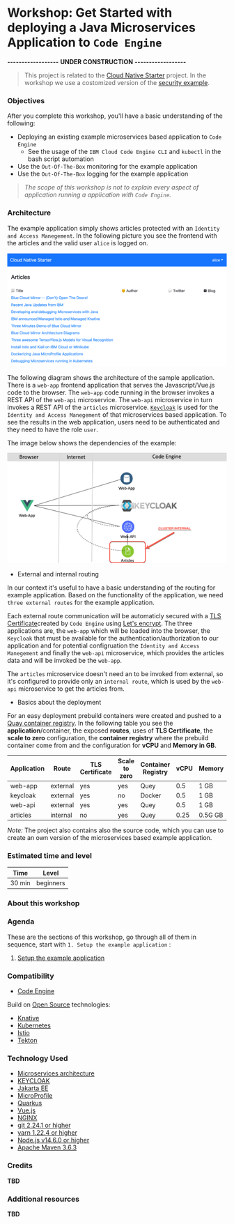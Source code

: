 # Workshop: Get Started with deploying a Java Microservices Application to `Code Engine`

**------------------**
**UNDER CONSTRUCTION**
**------------------**

> This project is related to the [Cloud Native Starter](https://github.com/ibm/cloud-native-starter) project. In the workshop we use a costomized version of the [security example](https://github.com/IBM/cloud-native-starter/blob/master/security/README.md). 

### Objectives

After you complete this workshop, you'll have a basic understanding of the following:

* Deploying an existing example microservices based application to `Code Engine`
    * See the usage of the `IBM Cloud Code Engine CLI` and `kubectl` in the bash script automation
* Use the `Out-Of-The-Box` monitoring for the example application
* Use the `Out-Of-The-Box` logging for the example application

> _The scope of this workshop is not to explain every aspect of application running a application with `Code Engine`._

### Architecture

The example application simply shows articles protected with an `Identity and Access Manegement`.
In the following picture you see the frontend with the articles and the valid user `alice` is logged on.

![](images/cns-ce-example-application-00.png)

The following diagram shows the architecture of the sample application. There is a `web-app` frontend application that serves the Javascript/Vue.js code to the browser. The `web-app` code running in the browser invokes a REST API of the `web-api` microservice. The `web-api` microservice in turn invokes a REST API of the `articles` microservice. [`Keycloak`](https://www.keycloak.org/) is used for the `Identity and Access Manegement` of that microservices based application. To see the results in the web application, users need to be authenticated and they need to have the role `user`.

The image below shows the dependencies of the example:

![](images/cns-ce-architecture.png)

* External and internal routing

In our context it's useful to have a basic understanding of the routing for example application. Based on the functionality of the application, we need `three external routes` for the example application.

Each external route communication will be automaticly secured with a [TLS Certificate](https://en.wikipedia.org/wiki/Transport_Layer_Security)created by `Code Engine` using [Let's encrypt](https://letsencrypt.org/). The three applications are, the `web-app` which will be loaded into the browser, the `Keycloak` that must be available for the authentication/authorization to our application and for potential configruation the `Identity and Access Manegement` and finally the `web-api` microservice, which provides the articles data and will be invoked be the `web-app`.

The `articles` microservice doesn't need an to be invoked from external, so it's configured to provide only an `internal route`, which is used by the  `web-api` microservice to get the articles from.

* Basics about the deployment

For an easy deployment prebuild containers were created and pushed to a [Quay container registry](https://quay.io/user/tsuedbroecker).
In the following table you see the **application**/container, the exposed **routes**, uses of **TLS Certificate**, the **scale to zero** configuration, the **container registry** where the prebuild container come from and the configuration for **vCPU** and **Memory in GB**.

| **Application** | **Route** | **TLS Certificate** | **Scale to zero** | **Container Registry** | **vCPU** | **Memory** |
| --- | --- | --- | --- |  --- | --- |  --- |
| web-app | external | yes |yes | Quey | 0.5 | 1 GB |
| keycloak | external | yes | no | Docker | 0.5 | 1 GB |
| web-api  | external | yes | yes | Quey | 0.5 | 1 GB |
| articles | internal | no | yes | Quey | 0.25 | 0.5G GB |

_Note:_ The project also contains also the source code, which you can use to create an own version of the microservices based example application.

### Estimated time and level

|  Time | Level  |
| - | - |
| 30 min | beginners |

### About this workshop

<!-- The introductory page of the workshop is broken down into the following sections:

* [Agenda](#agenda)
* [Compatibility](#compatibility)
* [Technology Used](#technology-used)
* [Credits](#credits)
* [What`s next?](#whats-next?) -->

### Agenda

These are the sections of this workshop, go through all of them in sequence, start with `1. Setup the example application` :

 1. [Setup the example application](./setup-example.md)

### Compatibility

* [Code Engine](https://cloud.ibm.com/docs/codeengine?topic=codeengine-about)

Build on [Open Source](https://en.wikipedia.org/wiki/Open_source) technologies:

  * [Knative](https://knative.dev/)
  * [Kubernetes](https://knative.dev/)
  * [Istio](https://istio.io/)
  * [Tekton](https://tekton.dev/)
        
### Technology Used


* [Microservices architecture](https://en.wikipedia.org/wiki/Microservices)
* [KEYCLOAK](https://www.keycloak.org)
* [Jakarta EE](https://jakarta.ee/)
* [MicroProfile](https://microprofile.io/)
* [Quarkus](https://quarkus.io/ingress)
* [Vue.js](https://vuejs.org/)
* [NGINX](https://www.nginx.com/)
* [git 2.24.1 or higher](https://git-scm.com/book/en/v2/Getting-Started-Installing-Git)
* [yarn 1.22.4 or higher](https://yarnpkg.com)
* [Node.js v14.6.0 or higher](https://nodejs.org/en/)
* [Apache Maven 3.6.3](https://maven.apache.org/ref/3.6.3/maven-embedder/cli.html)


### Credits

**TBD**

### Additional resources

**TBD**


